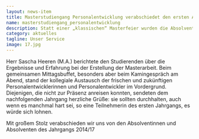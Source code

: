 ```yaml
---
layout: news-item
title: Masterstudiengang Personalentwicklung verabschiedet den ersten Absolventen
name: masterstudiengang_personalentwicklung
description: Statt einer „klassischen“ Masterfeier wurden die Absolventinnen und Absolventen zur Wochenend-Präsenz des aktuellen Jahrgangs eingeladen und in das pädagogische Konzept des Tages integriert.
category: aktuelles
tagline: Unser Service
image: 17.jpg
---
```


Herr Sascha Heeren (M.A.) berichtete den Studierenden über die Ergebnisse und Erfahrung bei der Erstellung der Masterarbeit. Beim gemeinsamen Mittagsbuffet, besonders aber beim Kamingespräch am Abend, stand der kollegiale Austausch der frischen und zukünftigen Personalentwicklerinnen und Personalentwickler im Vordergrund. Diejenigen, die nicht zur Präsenz anreisen konnten, sendeten dem nachfolgenden Jahrgang herzliche Grüße: sie sollten durchhalten, auch wenn es manchmal hart sei, so eine Teilnehmerin des ersten Jahrgangs, es würde sich lohnen.

Mit großem Stolz verabschieden wir uns von den Absolventinnen und Absolventen des Jahrgangs 2014/17